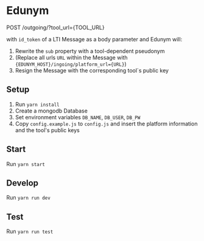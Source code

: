 # Edunym

POST /outgoing/?tool_url={TOOL_URL}

with ``id_token`` of a LTI Message as a body parameter and Edunym will:
 1. Rewrite the ``sub`` property with a tool-dependent pseudonym
 2. (Replace all urls ``URL`` within the Message with ``{EDUNYM_HOST}/ingoing/platform_url={URL}``)
 3. Resign the Message with the corresponding tool`s public key

## Setup

1. Run ``yarn install``
2. Create a mongodb Database
3. Set environment variables ``DB_NAME``, ``DB_USER``, ``DB_PW``
4. Copy ``config.example.js`` to ``config.js`` and insert the platform information and the tool's public keys

## Start

Run ``yarn start``

## Develop

Run ``yarn run dev``

## Test

Run ``yarn run test``

